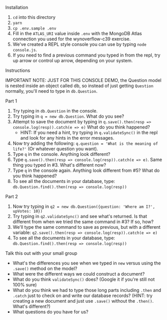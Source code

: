 Installation

1. `cd` into this directory
2. `yarn`
3. `cp .env.sample .env`
4. Fill in the `ATLAS_URI` value inside `.env` with the MongoDB Atlas connection you used for the wynoverflow-c39 exercise.
5. We've created a REPL style console you can use by typing `node console.js`.
6. If you need to find a previous command you typed in from the repl, try up arrow or control up arrow, depending on your system.

Instructions

IMPORTANT NOTE: JUST FOR THIS CONSOLE DEMO, the Question model is nested inside an object called db, so instead of just getting `Question` normally, you'll need to type in `db.Question`.

Part 1

1. Try typing in `db.Question` in the console.
2. Try typing in `q = new db.Question`. What do you see?
3. Attempt to save the document by typing in `q.save().then(resp => console.log(resp)).catch(e => e)` What do you think happened?
   - HINT: If you need a hint, try typing in `q.validateSync()` in the repl and look for any hints in the error messages.
4. Now try adding the following: `q.question = 'What is the meaning of life?'` (Or whatever question you want).
5. Type `q` in the console. Anything look different?
6. Type `q.save().then(resp => console.log(resp)).catch(e => e)`. Same thing you typed in #3. What's different now?
7. Type `q` in the console again. Anything look different from #5? What do you think happened?
8. To see all the documents in your database, type: `db.Question.find().then(resp => console.log(resp))`

Part 2

1. Now try typing in `q2 = new db.Question({question: 'Where am I?', upVotes: 10})`
2. Try typing in `q2.validateSync()` and see what's returned. Is that different from when we tried the same command in #3? If so, how?
3. We'll type the same command to save as previous, but with a different variable: `q2.save().then(resp => console.log(resp)).catch(e => e)`
4. To see all the documents in your database, type: `db.Question.find().then(resp => console.log(resp))`

Talk this out with your small group

- What's the differences you see when we typed in `new` versus using the `.save()` method on the model?
- What were the different ways we could construct a document?
- What do you think `validateSync()` does? (Google it if you're still not 100% sure)
- What do you think we had to type those long parts including `.then` and `.catch` just to check on and write our database records? (HINT: try creating a new document and just use `.save()` without the `.then()`. What's different?)
- What questions do you have for us?
